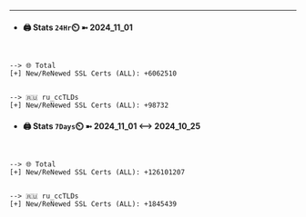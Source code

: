 

---
- #### 🖨️ **Stats** `24Hr`⏲️ ➼ 2024_11_01
```console


--> 🌐 Total
[+] New/ReNewed SSL Certs (ALL): +6062510


--> 🇷🇺 ru_ccTLDs
[+] New/ReNewed SSL Certs (ALL): +98732

```

- #### 🖨️ **Stats** `7Days`⏲️ ➼ 2024_11_01 <--> 2024_10_25
```console


--> 🌐 Total
[+] New/ReNewed SSL Certs (ALL): +126101207


--> 🇷🇺 ru_ccTLDs
[+] New/ReNewed SSL Certs (ALL): +1845439

```

